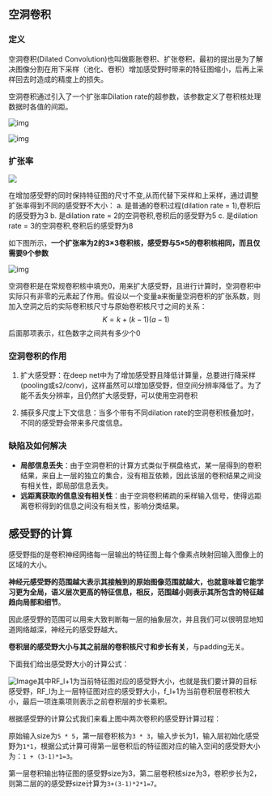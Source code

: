 ## 空洞卷积

### 定义

空洞卷积(Dilated Convolution)也叫做膨胀卷积、扩张卷积，最初的提出是为了解决图像分割在用下采样（池化、卷积）增加感受野时带来的特征图缩小，后再上采样回去时造成的精度上的损失。

空洞卷积通过引入了一个扩张率Dilation rate的超参数，该参数定义了卷积核处理数据时各值的间距。

![img](https://imgconvert.csdnimg.cn/aHR0cHM6Ly9tbWJpei5xcGljLmNuL21tYml6X2dpZi80bE4xWE9ac2hmZU1ISUlZZFJ5SWljdm5VUEh5c29kRWlhOW41akppYWliZWZOMmliOGhHMzJQaWE4aWNwMVhLeUpORkVqVWhwYkZMYWh5QmNQUWg3WEdkQ3dvUlEvNjQw?x-oss-process=image/format,png)

![img](https://imgconvert.csdnimg.cn/aHR0cHM6Ly9tbWJpei5xcGljLmNuL21tYml6X2dpZi80bE4xWE9ac2hmZU1ISUlZZFJ5SWljdm5VUEh5c29kRWlhVWFiejdQTk00VWxNNGNZQzBZR1NkazhFbmVxcVZ2cFNiTkhnSnoxZm9FWTc2S3oxOWljelJQZy82NDA?x-oss-process=image/format,png)

### 扩张率

![](https://tva1.sinaimg.cn/large/008i3skNly1gxerkgm9svj30o5086dgp.jpg)

在增加感受野的同时保持特征图的尺寸不变,从而代替下采样和上采样，通过调整扩张率得到不同的感受野不大小：
a. 是普通的卷积过程(dilation rate = 1),卷积后的感受野为3
b. 是dilation rate = 2的空洞卷积,卷积后的感受野为5
c. 是dilation rate = 3的空洞卷积,卷积后的感受野为8

如下图所示，**一个扩张率为2的3×3卷积核，感受野与5×5的卷积核相同，而且仅需要9个参数**

![img](https://img-blog.csdnimg.cn/20190409145225514.png?x-oss-process=image/watermark,type_ZmFuZ3poZW5naGVpdGk,shadow_10,text_aHR0cHM6Ly9ibG9nLmNzZG4ubmV0L3FxXzMwMTU5MDE1,size_16,color_FFFFFF,t_70)

空洞卷积是在常规卷积核中填充0，用来扩大感受野，且进行计算时，空洞卷积中实际只有非零的元素起了作用。假设以一个变量a来衡量空洞卷积的扩张系数，则加入空洞之后的实际卷积核尺寸与原始卷积核尺寸之间的关系：
$$
K = k + (k - 1)(a-1)
$$
后面那项表示，红色数字之间共有多少个0

### 空洞卷积的作用

1. 扩大感受野：在deep net中为了增加感受野且降低计算量，总要进行降采样(pooling或s2/conv)，这样虽然可以增加感受野，但空间分辨率降低了。为了能不丢失分辨率，且仍然扩大感受野，可以使用空洞卷积

2. 捕获多尺度上下文信息：当多个带有不同dilation rate的空洞卷积核叠加时，不同的感受野会带来多尺度信息。

### 缺陷及如何解决

- **局部信息丢失**：由于空洞卷积的计算方式类似于棋盘格式，某一层得到的卷积结果，来自上一层的独立的集合，没有相互依赖，因此该层的卷积结果之间没有相关性，即局部信息丢失。
- **远距离获取的信息没有相关性**：由于空洞卷积稀疏的采样输入信号，使得远距离卷积得到的信息之间没有相关性，影响分类结果。

## 感受野的计算

感受野指的是卷积神经网络每一层输出的特征图上每个像素点映射回输入图像上的区域的大小。

**神经元感受野的范围越大表示其接触到的原始图像范围就越大，也就意味着它能学习更为全局，语义层次更高的特征信息，相反，范围越小则表示其所包含的特征越趋向局部和细节**。

因此感受野的范围可以用来大致判断每一层的抽象层次，并且我们可以很明显地知道网络越深，神经元的感受野越大。

**卷积层的感受野大小与其之前层的卷积核尺寸和步长有关**，与padding无关。

下面我们给出感受野大小的计算公式：

![Image](https://mmbiz.qpic.cn/mmbiz_png/4lN1XOZshffB4xA4Eibvupg8FxOiaHpZK5mZFYLcpA88CZh86S2oicYvcptgPgteEOJWNic2NJwdXkqnblqV9m3R7Q/640?wx_fmt=png&tp=webp&wxfrom=5&wx_lazy=1&wx_co=1)其中RF_l+1为当前特征图对应的感受野大小，也就是我们要计算的目标感受野，RF_l为上一层特征图对应的感受野大小，f_l+1为当前卷积层卷积核大小，最后一项连乘项则表示之前卷积层的步长乘积。

根据感受野的计算公式我们来看上图中两次卷积的感受野计算过程：

原始输入size为`5 * 5`，第一层卷积核为`3 * 3`，输入步长为1，输入层初始化感受野为`1*1`，根据公式计算可得第一层卷积后的特征图对应的输入空间的感受野大小为：`1 + (3-1)*1=3`。

第一层卷积输出特征图的感受野size为3，第二层卷积核size为3，卷积步长为2，则第二层的的感受野size计算为`3+(3-1)*2*1=7`。